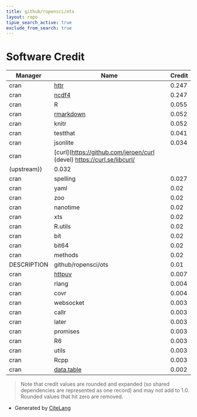 ```yaml
---
title: github/ropensci/ots
layout: repo
tipue_search_active: true
exclude_from_search: true
---
```

# Software Credit

|Manager|Name|Credit|
|-------|----|------|
|cran|[httr](https://httr.r-lib.org/)|0.247|
|cran|[ncdf4](http://cirrus.ucsd.edu/~pierce/ncdf/)|0.247|
|cran|R|0.055|
|cran|[rmarkdown](https://github.com/rstudio/rmarkdown)|0.052|
|cran|knitr|0.052|
|cran|testthat|0.041|
|cran|jsonlite|0.034|
|cran|[curl](https://github.com/jeroen/curl (devel) https://curl.se/libcurl/
(upstream))|0.032|
|cran|spelling|0.027|
|cran|yaml|0.02|
|cran|zoo|0.02|
|cran|nanotime|0.02|
|cran|xts|0.02|
|cran|R.utils|0.02|
|cran|bit|0.02|
|cran|bit64|0.02|
|cran|methods|0.02|
|DESCRIPTION|github/ropensci/ots|0.01|
|cran|[httpuv](https://github.com/rstudio/httpuv)|0.007|
|cran|rlang|0.004|
|cran|covr|0.004|
|cran|websocket|0.003|
|cran|callr|0.003|
|cran|later|0.003|
|cran|promises|0.003|
|cran|R6|0.003|
|cran|utils|0.003|
|cran|Rcpp|0.003|
|cran|[data.table](https://r-datatable.com)|0.002|


> Note that credit values are rounded and expanded (so shared dependencies are represented as one record) and may not add to 1.0. Rounded values that hit zero are removed.


- Generated by [CiteLang](https://github.com/vsoch/citelang)
